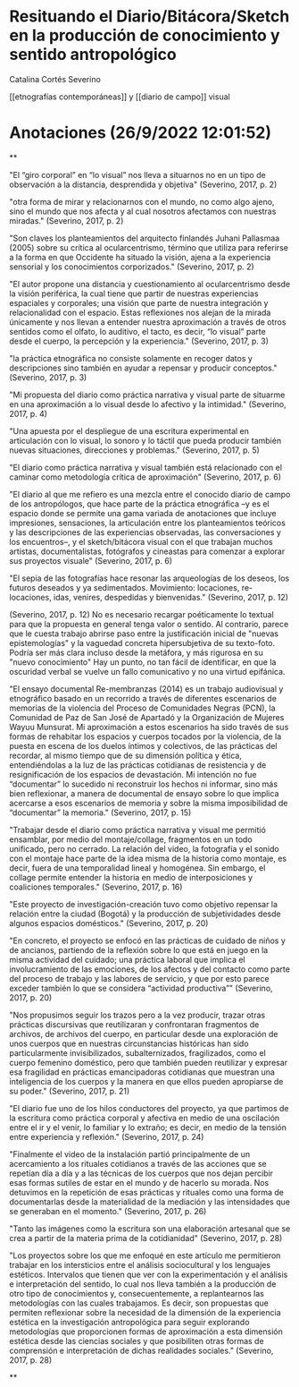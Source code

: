# Resituando el Diario/Bitácora/Sketch en la producción de conocimiento y sentido antropológico
Catalina Cortés Severino

[[etnografías contemporáneas]] y [[diario de campo]] visual

# Anotaciones **(26/9/2022 12:01:52)**

**

"El “giro corporal” en “lo visual” nos lleva a situarnos no en un tipo de observación a la distancia, desprendida y objetiva" (Severino, 2017, p. 2)

"otra forma de mirar y relacionarnos con el mundo, no como algo ajeno, sino el mundo que nos afecta y al cual nosotros afectamos con nuestras miradas." (Severino, 2017, p. 2)

"Son claves los planteamientos del arquitecto finlandés Juhani Pallasmaa (2005) sobre su crítica al ocularcentrismo, término que utiliza para referirse a la forma en que Occidente ha situado la visión, ajena a la experiencia sensorial y los conocimientos corporizados." (Severino, 2017, p. 2)

"El autor propone una distancia y cuestionamiento al ocularcentrismo desde la visión periférica, la cual tiene que partir de nuestras experiencias espaciales y corporales; una visión que parte de nuestra integración y relacionalidad con el espacio. Estas reflexiones nos alejan de la mirada únicamente y nos llevan a entender nuestra aproximación a través de otros sentidos como el olfato, lo auditivo, el tacto, es decir, “lo visual” parte desde el cuerpo, la percepción y la experiencia." (Severino, 2017, p. 3)

"la práctica etnográfica no consiste solamente en recoger datos y descripciones sino también en ayudar a repensar y producir conceptos." (Severino, 2017, p. 3)

"Mi propuesta del diario como práctica narrativa y visual parte de situarme en una aproximación a lo visual desde lo afectivo y la intimidad." (Severino, 2017, p. 4)

"Una apuesta por el despliegue de una escritura experimental en articulación con lo visual, lo sonoro y lo táctil que pueda producir también nuevas situaciones, direcciones y problemas." (Severino, 2017, p. 5)

"El diario como práctica narrativa y visual también está relacionado con el caminar como metodología crítica de aproximación" (Severino, 2017, p. 6)

"El diario al que me refiero es una mezcla entre el conocido diario de campo de los antropólogos, que hace parte de la práctica etnográfica –y es el espacio donde se permite una gama variada de anotaciones que incluye impresiones, sensaciones, la articulación entre los planteamientos teóricos y las descripciones de las experiencias observadas, las conversaciones y los encuentros–, y el sketch/bitácora visual con el que trabajan muchos artistas, documentalistas, fotógrafos y cineastas para comenzar a explorar sus proyectos visuale" (Severino, 2017, p. 6)

"El sepia de las fotografías hace resonar las arqueologías de los deseos, los futuros deseados y ya sedimentados. Movimiento: locaciones, re-locaciones, idas, venires, despedidas y bienvenidas." (Severino, 2017, p. 12)

(Severino, 2017, p. 12) No es necesario recargar poéticamente lo textual para que la propuesta en general tenga valor o sentido. Al contrario, parece que le cuesta trabajo abrirse paso entre la justificación inicial de "nuevas epistemologías" y la vaguedad concreta hipersubjetiva de su texto-foto. Podría ser más clara incluso desde la metáfora, y más rigurosa en su "nuevo conocimiento" Hay un punto, no tan fácil de identificar, en que la oscuridad verbal se vuelve un fallo comunicativo y no una virtud epifánica.

"El ensayo documental Re-membranzas (2014) es un trabajo audiovisual y etnográfico basado en un recorrido a través de diferentes escenarios de memorias de la violencia del Proceso de Comunidades Negras (PCN), la Comunidad de Paz de San José de Apartadó y la Organización de Mujeres Wayuu Munsurat. Mi aproximación a estos escenarios ha sido través de sus formas de rehabitar los espacios y cuerpos tocados por la violencia, de la puesta en escena de los duelos íntimos y colectivos, de las prácticas del recordar, al mismo tiempo que de su dimensión política y ética, entendiéndolas a la luz de las prácticas cotidianas de resistencia y de resignificación de los espacios de devastación. Mi intención no fue “documentar” lo sucedido ni reconstruir los hechos ni informar, sino más bien reflexionar, a manera de documental de ensayo sobre lo que implica acercarse a esos escenarios de memoria y sobre la misma imposibilidad de “documentar” la memoria." (Severino, 2017, p. 15)

"Trabajar desde el diario como práctica narrativa y visual me permitió ensamblar, por medio del montaje/collage, fragmentos en un todo unificado, pero no cerrado. La relación del video, la fotografía y el sonido con el montaje hace parte de la idea misma de la historia como montaje, es decir, fuera de una temporalidad lineal y homogénea. Sin embargo, el collage permite entender la historia en medio de interposiciones y coaliciones temporales." (Severino, 2017, p. 16)

"Este proyecto de investigación-creación tuvo como objetivo repensar la relación entre la ciudad (Bogotá) y la producción de subjetividades desde algunos espacios domésticos." (Severino, 2017, p. 20)

"En concreto, el proyecto se enfocó en las prácticas de cuidado de niños y de ancianos, partiendo de la reflexión sobre lo que está en juego en la misma actividad del cuidado; una práctica laboral que implica el involucramiento de las emociones, de los afectos y del contacto como parte del proceso de trabajo y las labores de servicio, y que por esto parece exceder también lo que se considera “actividad productiva”" (Severino, 2017, p. 20)

"Nos propusimos seguir los trazos pero a la vez producir, trazar otras prácticas discursivas que reutilizaran y confrontaran fragmentos de archivos, de archivos del cuerpo, en particular desde una exploración de unos cuerpos que en nuestras circunstancias históricas han sido particularmente invisibilizados, subalternizados, fragilizados, como el cuerpo femenino doméstico, pero que también pueden reutilizar y expresar esa fragilidad en prácticas emancipadoras cotidianas que muestran una inteligencia de los cuerpos y la manera en que ellos pueden apropiarse de su poder." (Severino, 2017, p. 21)

"El diario fue uno de los hilos conductores del proyecto, ya que partimos de la escritura como práctica corporal y afectiva en medio de una oscilación entre el ir y el venir, lo familiar y lo extraño; es decir, en medio de la tensión entre experiencia y reflexión." (Severino, 2017, p. 24)

"Finalmente el video de la instalación partió principalmente de un acercamiento a los rituales cotidianos a través de las acciones que se repetían día a día y a las técnicas de los cuerpos que nos dejan percibir esas formas sutiles de estar en el mundo y de hacerlo su morada. Nos detuvimos en la repetición de esas prácticas y rituales como una forma de documentarlas desde la materialidad de la mediación y las intensidades que se generaban en el momento." (Severino, 2017, p. 26)

"Tanto las imágenes como la escritura son una elaboración artesanal que se crea a partir de la materia prima de la cotidianidad" (Severino, 2017, p. 28)

"Los proyectos sobre los que me enfoqué en este artículo me permitieron trabajar en los intersticios entre el análisis sociocultural y los lenguajes estéticos. Intervalos que tienen que ver con la experimentación y el análisis e interpretación del sentido, lo cual nos lleva también a la producción de otro tipo de conocimientos y, consecuentemente, a replantearnos las metodologías con las cuales trabajamos. Es decir, son propuestas que permiten reflexionar sobre la necesidad de la dimensión de la experiencia estética en la investigación antropológica para seguir explorando metodologías que proporcionen formas de aproximación a esta dimensión estética desde las ciencias sociales y que posibiliten otras formas de comprensión e interpretación de dichas realidades sociales." (Severino, 2017, p. 28)

**

